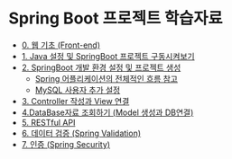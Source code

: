# Spring Boot 프로젝트 학습자료
 - [0. 웹 기초 (Front-end)](https://github.com/ttaengz/spring-study/blob/main/docs/00%20%EC%9B%B9%20%EA%B8%B0%EC%B4%88.md)
 - [1. Java 설정 및 SpringBoot 프로젝트 구동시켜보기](https://github.com/ttaengz/spring-study/blob/main/docs/01%20Java%EC%84%A4%EC%A0%95%20%EB%B0%8F%20SpringBoot%20%EA%B5%AC%EB%8F%99%EC%8B%9C%EC%BC%9C%EB%B3%B4%EA%B8%B0.md)
 - [2. SpringBoot 개발 환경 설정 및 프로젝트 생성](https://github.com/ttaengz/spring-study/blob/main/docs/02%20%EA%B0%9C%EB%B0%9C%20%ED%99%98%EA%B2%BD%20%EC%84%A4%EC%A0%95%EA%B3%BC%20%ED%94%84%EB%A1%9C%EC%A0%9D%ED%8A%B8%20%EC%83%9D%EC%84%B1.md)
   - [Spring 어플리케이션의 전체적인 흐름 참고](https://github.com/ttaengz/spring-study/blob/main/docs/02-1%20Spring%20%EC%96%B4%ED%94%8C%EB%A6%AC%EC%BC%80%EC%9D%B4%EC%85%98%EC%9D%98%20%EC%A0%84%EC%B2%B4%20%ED%9D%90%EB%A6%84.md)
   - [MySQL 사용자 추가 설정](https://github.com/ttaengz/spring-study/blob/main/docs/02-2%20MySQL%20%EC%82%AC%EC%9A%A9%EC%9E%90%20%EC%B6%94%EA%B0%80%20%EC%84%A4%EC%A0%95.md)
- [3. Controller 작성과 View 연결](https://github.com/ttaengz/spring-study/blob/main/docs/03%20Controller%20%EC%9E%91%EC%84%B1%EA%B3%BC%20View%20%EC%97%B0%EA%B2%B0.md)
- [4.DataBase자료 조회하기 (Model 생성과 DB연결)](https://github.com/ttaengz/spring-study/blob/main/docs/04%20DataBase%EC%9E%90%EB%A3%8C%20%EC%A1%B0%ED%9A%8C%ED%95%98%EA%B8%B0%20(Model%20%EC%83%9D%EC%84%B1%EA%B3%BC%20DB%EC%97%B0%EA%B2%B0).md)
- [5. RESTful API](https://github.com/ttaengz/spring-study/blob/main/docs/05%20RESTful%20API.md)
- [6. 데이터 검증 (Spring Validation)](https://github.com/ttaengz/spring-study/blob/main/docs/06%20%EB%8D%B0%EC%9D%B4%ED%84%B0%20%EA%B2%80%EC%A6%9D%20(Spring%20Validation).md)
- [7. 인증 (Spring Security)](https://github.com/ttaengz/spring-study/blob/main/docs/07%20%EC%9D%B8%EC%A6%9D%20(Spring%20Security)%20-%201%eb%b6%80.md)
